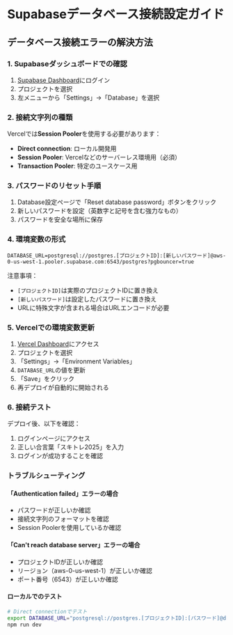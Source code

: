 # Supabaseデータベース接続設定ガイド

## データベース接続エラーの解決方法

### 1. Supabaseダッシュボードでの確認

1. [Supabase Dashboard](https://supabase.com/dashboard)にログイン
2. プロジェクトを選択
3. 左メニューから「Settings」→「Database」を選択

### 2. 接続文字列の種類

Vercelでは**Session Pooler**を使用する必要があります：

- **Direct connection**: ローカル開発用
- **Session Pooler**: Vercelなどのサーバーレス環境用（必須）
- **Transaction Pooler**: 特定のユースケース用

### 3. パスワードのリセット手順

1. Database設定ページで「Reset database password」ボタンをクリック
2. 新しいパスワードを設定（英数字と記号を含む強力なもの）
3. パスワードを安全な場所に保存

### 4. 環境変数の形式

```
DATABASE_URL=postgresql://postgres.[プロジェクトID]:[新しいパスワード]@aws-0-us-west-1.pooler.supabase.com:6543/postgres?pgbouncer=true
```

注意事項：
- `[プロジェクトID]`は実際のプロジェクトIDに置き換え
- `[新しいパスワード]`は設定したパスワードに置き換え
- URLに特殊文字が含まれる場合はURLエンコードが必要

### 5. Vercelでの環境変数更新

1. [Vercel Dashboard](https://vercel.com/dashboard)にアクセス
2. プロジェクトを選択
3. 「Settings」→「Environment Variables」
4. `DATABASE_URL`の値を更新
5. 「Save」をクリック
6. 再デプロイが自動的に開始される

### 6. 接続テスト

デプロイ後、以下を確認：
1. ログインページにアクセス
2. 正しい合言葉「スキトレ2025」を入力
3. ログインが成功することを確認

### トラブルシューティング

#### 「Authentication failed」エラーの場合
- パスワードが正しいか確認
- 接続文字列のフォーマットを確認
- Session Poolerを使用しているか確認

#### 「Can't reach database server」エラーの場合
- プロジェクトIDが正しいか確認
- リージョン（aws-0-us-west-1）が正しいか確認
- ポート番号（6543）が正しいか確認

#### ローカルでのテスト
```bash
# Direct connectionでテスト
export DATABASE_URL="postgresql://postgres.[プロジェクトID]:[パスワード]@db.[プロジェクトID].supabase.co:5432/postgres"
npm run dev
```